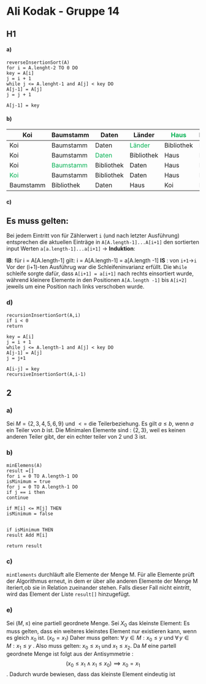# Ali Kodak - Gruppe 14


## H1
#### a)
```
reverseInsertionSort(A)
for i = A.lenght-2 TO 0 DO
key = A[i]
j = i + 1
while j <= A.lenght-1 and A[j] < key DO
A[j-1] = A[j]
j = j + 1

A[j-1] = key

```

#### b)

| Koi                                    | Baumstamm                                    | Daten                                    | Länder                                    | <span style="color:#00b050">Haus</span> | Bibliothek  |
| -------------------------------------- | -------------------------------------------- | ---------------------------------------- | ----------------------------------------- | --------------------------------------- | --- |
| Koi                                    | Baumstamm                                    | Daten                                    | <span style="color:#00b050">Länder</span> | Bibliothek                              | Haus  |
| Koi                                    | Baumstamm                                    | <span style="color:#00b050">Daten</span> | Bibliothek                                | Haus                                    | Länder |
| Koi                                    | <span style="color:#00b050">Baumstamm</span> | Bibliothek                               | Daten                                     | Haus                                    | Länder  |
| <span style="color:#00b050">Koi</span> | Baumstamm                                    | Bibliothek                               | Daten                                     | Haus                                    | Länder  |
| Baumstamm                              | Bibliothek                                   | Daten                                    | Haus                                      | Koi                                     |   Länder  |
 

#### c)

## Es muss gelten:
Bei jedem Eintritt von für Zählerwert `i` (und nach letzter Ausführung) entsprechen die aktuellen Einträge in  `A[A.length-1]...A[i+1]` den sortierten input Werten `a[a.length-1]...a[i+1]` -> **Induktion**:


**IB**: für i = A[A.length-1] gilt:  i = A[A.length-1] = a[A.length -1]
**IS** : von `i+1`->`i`
Vor der (i+1)-ten Ausführug war die Schleifeninvarianz erfüllt. Die `While` schleife sorgte dafür, dass `A[i+1] = a[i+1]` nach rechts einsortiert wurde, während kleinere Elemente in den Positionen `A[A.length -1]` bis `A[i+2]` jeweils um eine Position nach links verschoben wurde.



### d)
```
recursionInsertionSort(A,i)
if i < 0
return

key = A[i]
j = i + 1
while j <= A.length-1 and A[j] < key DO
A[j-1] = A[j]
j = j+1

A[i-j] = key
recursiveInsertionSort(A,i-1)
``` 


## 2

### a)
Sei  $M =\{2,3,4,5,6,9 \}$  und $<=$ die Teilerbeziehung. Es gilt  $a\leq b$, wenn $a$ ein Teiler von $b$ ist.
Die Minimalen Elemente sind : $\{ 2,3 \}$, weil es keinen anderen Teiler gibt, der ein echter teiler von 2 und 3 ist.

### b)

```
minElemens(A)
result =[] 
for i = 0 TO A.length-1 DO
isMinimum = true
for j = 0 TO A.length-1 DO
if j == i then
continue

if M[i] <= M[j] THEN
isMinimum = false


if isMinimum THEN
result Add M[i]

return result
```


### c)

`minElements` durchläuft alle Elemente der Menge M. Für alle Elemente prüft der Algorithmus erneut, in dem er über alle anderen Elemente der Menge M iteriert,ob sie in Relation zueinander stehen. Falls dieser Fall nicht eintritt, wird das Element der Liste `result[]` hinzugefügt.


### e)
Sei $(M,\leq)$ eine partiell geordnete Menge. Sei $X_{0}$ das kleinste Element:
Es muss gelten, dass ein weiteres kleinstes Element nur existieren kann, wenn es gleich $x_{0}$ ist.
$(x_{0} = x_{1})$ Daher muss gelten: $\forall \,y\in M: x_{0}\leq y$ und $\forall \,y\in M: x_{1}\leq y$ .
Also muss gelten: $x_{0}\leq x_{1}$ und $x_{1}\leq x_{2}$. Da $M$ eine partell geordnete Menge ist folgt aus der Antisymmetrie :
$$(x_{0}\leq x_{1} \land x_{1} \leq x_{0}) \implies x_{0} = x_{1}$$.
Dadurch wurde bewiesen, dass das kleinste Element eindeutig ist

 